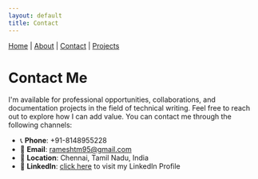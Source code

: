 ```yaml
---
layout: default
title: Contact
---
```


[Home](index.md) | [About](about.md) | [Contact](contact.md) | [Projects](projects.md)

# Contact Me

I'm available for professional opportunities, collaborations, and documentation projects in the field of technical writing. Feel free to reach out to explore how I can add value. You can contact me through the following channels:

- 📞 **Phone**: +91-8148955228
- 📧 **Email**: [rameshtm95@gmail.com](mailto:rameshtm95@gmail.com)
- 📍 **Location**: Chennai, Tamil Nadu, India
- 💼 **LinkedIn**: [click here](https://www.linkedin.com/in/ramesh-t-3750a0147/) to visit my LinkedIn Profile
